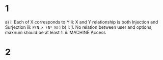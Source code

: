 # 1
a) i: Each of X corresponds to Y 
ii: X and Y relationship is both Injection and Surjection 
iii: `P(N x (N* N))`
b) i: 1. No relation between user and options,  maxnum should be at least 1. 
ii: 
MACHINE Access

# 2
